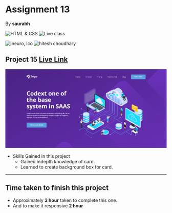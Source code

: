 # Assignment 13

By **saurabh**

![HTML & CSS](https://img.shields.io/badge/HTML-CSS-orange)
![Live class](https://img.shields.io/badge/LIVE--CLASS-PROJECT--13-lightgrey)

![ineuro, lco](https://img.shields.io/badge/iNeuron-LCO-green)
![hitesh choudhary](https://img.shields.io/badge/Hitesh--Choudhary-Full--stack--JS--bootcamp-red)


## Project 15 [Live Link]()

![](./Images/project-13.png)

-   Skills Gained in this project
    -   Gained indepth knowledge of card.
    -   Learned to create background box for card.
 
---

## Time taken to finish this project

-   Approximately **3 hour** taken to complete this one.
-   And to make it responsive **2 hour**